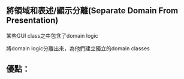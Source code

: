 ## 將領域和表述/顯示分離(Separate Domain From Presentation)

某些GUI class之中包含了domain logic

將domain logic分離出來，為他們建立獨立的domain classes

## 優點：



